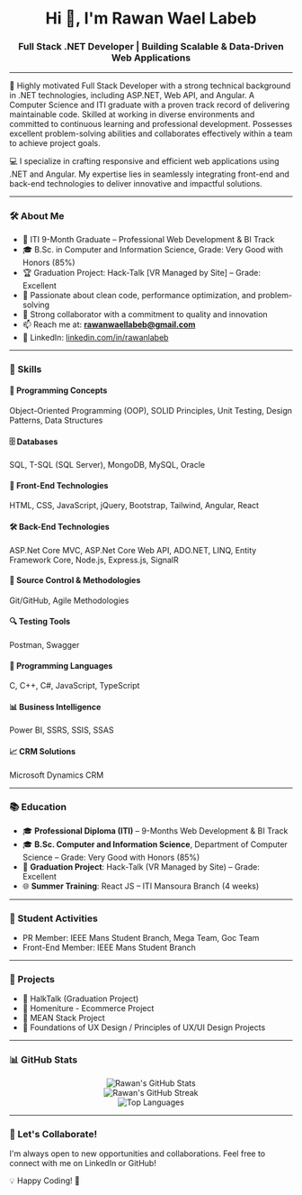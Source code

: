 <h1 align="center">Hi 👋, I'm Rawan Wael Labeb</h1>
<h3 align="center">Full Stack .NET Developer | Building Scalable & Data-Driven Web Applications</h3>

---

🌟 Highly motivated Full Stack Developer with a strong technical background in .NET technologies, including ASP.NET, Web API, and Angular. A Computer Science and ITI graduate with a proven track record of delivering maintainable code. Skilled at working in diverse environments and committed to continuous learning and professional development. Possesses excellent problem-solving abilities and collaborates effectively within a team to achieve project goals.

💻 I specialize in crafting responsive and efficient web applications using .NET and Angular. My expertise lies in seamlessly integrating front-end and back-end technologies to deliver innovative and impactful solutions.

---

### 🛠 About Me

- 🔹 ITI 9-Month Graduate – Professional Web Development & BI Track  
- 🎓 B.Sc. in Computer and Information Science, Grade: Very Good with Honors (85%)  
- 🏆 Graduation Project: Hack-Talk [VR Managed by Site] – Grade: Excellent  
- 🧠 Passionate about clean code, performance optimization, and problem-solving  
- 🤝 Strong collaborator with a commitment to quality and innovation  
- 📫 Reach me at: **rawanwaellabeb@gmail.com**  
- 🔗 LinkedIn: [linkedin.com/in/rawanlabeb](https://www.linkedin.com/in/rawanlabeb/)

---

### 🚀 Skills

#### 🧠 Programming Concepts
Object-Oriented Programming (OOP), SOLID Principles, Unit Testing, Design Patterns, Data Structures

#### 🗄️ Databases
SQL, T-SQL (SQL Server), MongoDB, MySQL, Oracle

#### 🎨 Front-End Technologies
HTML, CSS, JavaScript, jQuery, Bootstrap, Tailwind, Angular, React

#### 🛠️ Back-End Technologies
ASP.Net Core MVC, ASP.Net Core Web API, ADO.NET, LINQ, Entity Framework Core, Node.js, Express.js, SignalR

#### 🔁 Source Control & Methodologies
Git/GitHub, Agile Methodologies

#### 🔍 Testing Tools
Postman, Swagger

#### 🧪 Programming Languages
C, C++, C#, JavaScript, TypeScript

#### 📊 Business Intelligence
Power BI, SSRS, SSIS, SSAS

#### 📈 CRM Solutions
Microsoft Dynamics CRM

---

### 📚 Education

- 🎓 **Professional Diploma (ITI)** – 9-Months Web Development & BI Track  
- 🎓 **B.Sc. Computer and Information Science**, Department of Computer Science – Grade: Very Good with Honors (85%)  
- 📘 **Graduation Project**: Hack-Talk (VR Managed by Site) – Grade: Excellent  
- 🌐 **Summer Training**: React JS – ITI Mansoura Branch (4 weeks)

---

### 🌟 Student Activities

- PR Member: IEEE Mans Student Branch, Mega Team, Goc Team  
- Front-End Member: IEEE Mans Student Branch

---

### 📌 Projects

- 🔹 HalkTalk (Graduation Project)  
- 🔹 Homeniture - Ecommerce Project  
- 🔹 MEAN Stack Project  
- 🔹 Foundations of UX Design / Principles of UX/UI Design Projects  

---

### 📊 GitHub Stats

<p align="center">
  <img src="https://github-readme-stats.vercel.app/api?username=Rawan-labeb&show_icons=true&theme=radical" alt="Rawan's GitHub Stats" />
  <br/>
  <img src="https://github-readme-streak-stats.herokuapp.com/?user=Rawan-labeb&theme=radical" alt="Rawan's GitHub Streak" />
  <br/>
  <img src="https://github-readme-stats.vercel.app/api/top-langs/?username=Rawan-labeb&layout=compact&theme=radical" alt="Top Languages" />
</p>

---

### 🤝 Let's Collaborate!

I'm always open to new opportunities and collaborations. Feel free to connect with me on LinkedIn or GitHub!

💡 Happy Coding! 🚀
